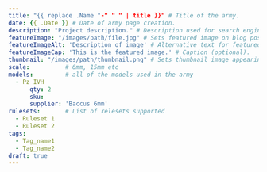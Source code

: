 ```yaml
---
title: "{{ replace .Name "-" " " | title }}" # Title of the army.
date: {{ .Date }} # Date of army page creation.
description: "Project description." # Description used for search engine.
featureImage: "/images/path/file.jpg" # Sets featured image on blog post.
featureImageAlt: 'Description of image' # Alternative text for featured image.
featureImageCap: 'This is the featured image.' # Caption (optional).
thumbnail: "/images/path/thumbnail.png" # Sets thumbnail image appearing inside card on homepage.
scale:          # 6mm, 15mm etc
models:         # all of the models used in the army
  - Pz IVH
      qty: 2
      sku: 
      supplier: 'Baccus 6mm'
rulesets:       # List of relesets supported
  - Ruleset 1
  - Ruleset 2
tags:
  - Tag_name1
  - Tag_name2
draft: true
---
```


